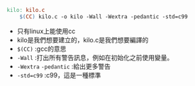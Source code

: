 ```makefile
kilo: kilo.c
	$(CC) kilo.c -o kilo -Wall -Wextra -pedantic -std=c99

```
* 只有linux上能使用cc
* kilo是我們想要建立的，kilo.c是我們想要編譯的
* `$(CC)` :gcc的意思
* `-Wall` :打出所有警告訊息，例如在初始化之前使用變量。
* `-Wextra` `-pedantic` :給出更多警告
* `-std=c99` :c99，這是一種標準
